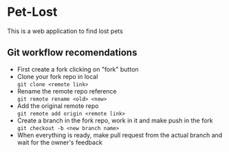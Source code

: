 # Pet-Lost
This is a web application to find lost pets

## Git workflow recomendations

- First create a fork clicking on "fork" button  
- Clone your fork repo in local  
  `git clone <remote link>`
- Rename the remote repo reference  
  `git remote rename <old> <new>`  
- Add the original remote repo  
  `git remote add origin <remote link>`
- Create a branch in the fork repo, work in it and make push in the fork  
  `git checkout -b <new branch name>`  
- When everything is ready, make pull request from the actual branch and wait for the owner's feedback
